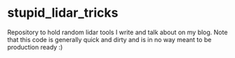 # stupid_lidar_tricks
Repository to hold random lidar tools I write and talk about on my blog.  Note that this code is generally quick and dirty and is in no way meant to be production ready :)
